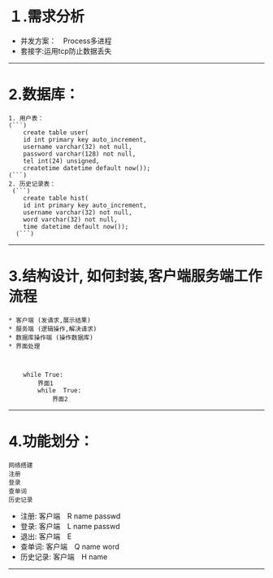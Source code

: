 
# １.需求分析
* 并发方案：　Process多进程
* 套接字:运用tcp防止数据丢失
--------
# 2.数据库：
    1. 用户表：
    (```)
        create table user(
        id int primary key auto_increment,
        username varchar(32) not null,
        password varchar(128) not null,
        tel int(24) unsigned,
        createtime datetime default now());
    (```)
    2. 历史记录表：
     (```)
        create table hist(
        id int primary key auto_increment, 
        username varchar(32) not null, 
        word varchar(32) not null, 
        time datetime default now());
      (```)
--------
# 3.结构设计, 如何封装,客户端服务端工作流程

    * 客户端 (发请求,展示结果)
    * 服务端 (逻辑操作,解决请求)
	* 数据库操作端 (操作数据库)
	* 界面处理   
	
	
	 
		while True:
			界面1 
			while  True:
				界面2
---------
# 4.功能划分：
    网络搭建
    注册
    登录
    查单词
    历史记录
   
* 注册: 客户端　R name passwd
* 登录: 客户端　L name passwd
* 退出: 客户端　E 
* 查单词: 客户端　Q name word
* 历史记录: 客户端　H name
----------

